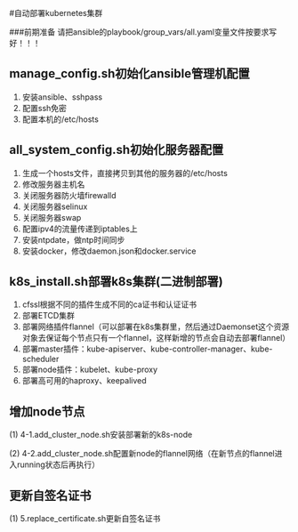 #自动部署kubernetes集群

###前期准备
请把ansible的playbook/group_vars/all.yaml变量文件按要求写好！！！

manage_config.sh初始化ansible管理机配置
---------------------------------------
1. 安装ansible、sshpass
2. 配置ssh免密
3. 配置本机的/etc/hosts

all_system_config.sh初始化服务器配置
------------------------------------
1. 生成一个hosts文件，直接拷贝到其他的服务器的/etc/hosts
2. 修改服务器主机名
3. 关闭服务器防火墙firewalld
4. 关闭服务器selinux
5. 关闭服务器swap
6. 配置ipv4的流量传递到iptables上
7. 安装ntpdate，做ntp时间同步
8. 安装docker，修改daemon.json和docker.service

k8s_install.sh部署k8s集群(二进制部署)
------------------------------------
1. cfssl根据不同的插件生成不同的ca证书和认证证书
2. 部署ETCD集群
3. 部署网络插件flannel（可以部署在k8s集群里，然后通过Daemonset这个资源对象去保证每个节点只有一个flannel，这样新增的节点会自动去部署flannel）
4. 部署master插件：kube-apiserver、kube-controller-manager、kube-scheduler
5. 部署node插件：kubelet、kube-proxy
6. 部署高可用的haproxy、keepalived

增加node节点
-------------
(1) 4-1.add_cluster_node.sh安装部署新的k8s-node

(2) 4-2.add_cluster_node.sh配置新node的flannel网络（在新节点的flannel进入running状态后再执行）

更新自签名证书
-------------
(1) 5.replace_certificate.sh更新自签名证书

